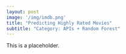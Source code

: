```yaml
---
layout: post
image: '/img/imdb.png'
title: "Predicting Highly Rated Movies"
subtitle: "Category: APIs + Random Forest"
---
```



This is a placeholder.